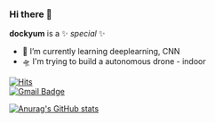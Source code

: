 ### Hi there 👋

**dockyum** is a ✨ _special_ ✨ 

- 🌱 I’m currently learning deeplearning, CNN
- 🛸 I'm trying to build a autonomous drone - indoor

[![Hits](https://hits.seeyoufarm.com/api/count/incr/badge.svg?url=https%3A%2F%2Fgithub.com%2Fgjbae1212%2Fhit-counter)](https://hits.seeyoufarm.com)                 
[![Gmail Badge](https://img.shields.io/badge/Gmail-d14836?style=flat-square&logo=Gmail&logoColor=white&link=mailto:snfltptkd91@gmail.com)](mailto:snfltptkd91@gmail.com)

[![Anurag's GitHub stats](https://github-readme-stats.vercel.app/api?username=dockyum)](https://github.com/anuraghazra/github-readme-stats)
